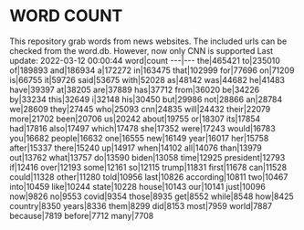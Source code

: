# WORD COUNT
This repository grab words from news websites. The included urls can be checked from the word.db.
However, now only CNN is supported
Last update: 2022-03-12 00:00:44
word|count
---|---
the|465421
to|235010
of|189893
and|186934
a|172272
in|163475
that|102999
for|77696
on|71209
is|66755
it|59726
said|53675
with|52028
as|48142
was|44682
he|41483
have|39397
at|38205
are|37889
has|37712
from|36020
be|34226
by|33234
this|32649
i|32148
his|30450
but|29986
not|28866
an|28784
we|28609
they|27445
who|25093
cnn|24835
will|24432
their|22079
more|21702
been|20706
us|20242
about|19755
or|18307
its|17854
had|17816
also|17497
which|17478
she|17352
were|17243
would|16783
you|16682
people|16632
one|16555
new|16149
year|16017
her|15758
after|15337
there|15240
up|14917
when|14102
all|14076
than|13979
out|13762
what|13757
do|13590
biden|13058
time|12925
president|12793
if|12416
over|12193
some|12161
so|12115
trump|11831
first|11678
can|11528
could|11328
other|11280
told|10956
last|10826
according|10811
two|10467
into|10459
like|10244
state|10228
house|10143
our|10141
just|10096
now|9826
no|9553
covid|9354
those|8935
get|8552
while|8548
how|8425
country|8350
years|8336
them|8299
did|8153
most|7959
world|7887
because|7819
before|7712
many|7708
